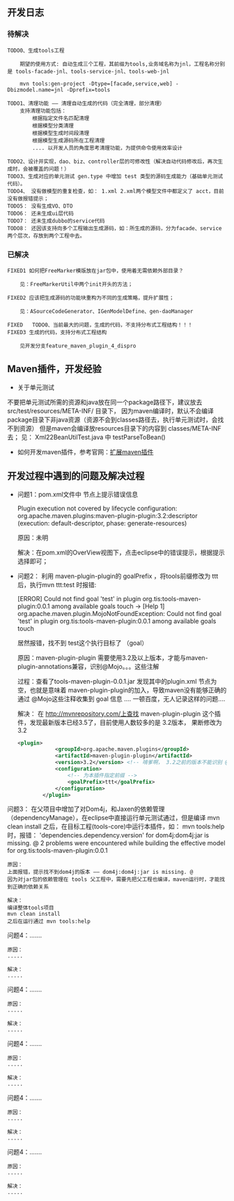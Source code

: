 

##	开发日志

### 待解决
	
	TODO0、生成tools工程
	
		期望的使用方式: 自动生成三个工程，其前缀为tools,业务域名称为jnl，工程名称分别是 tools-facade-jnl、tools-service-jnl、tools-web-jnl
		
		mvn tools:gen-project -Dtype=[facade,service,web] -Dbizmodel.name=jnl -Dprefix=tools
	
	TODO1、清理功能 —— 清理自动生成的代码（完全清理，部分清理）
		支持清理功能包括：
			根据指定文件名匹配清理
			根据模型分类清理
			根据模型生成时间段清理
			根据模型生成源码所在工程清理
			.... 以开发人员的角度思考清理功能，为提供命令使用效率设计
			
	TODO2、设计并实现，dao、biz、controller层的可修改性（解决自动代码修改后，再次生成时，会被覆盖的问题！）
	TODO3、生成对应的单元测试 gen.type 中增加 test 类型的源码生成能力（基础单元测试代码）。
	TODO4、 没有做模型的重复检查，如： 1.xml 2.xml两个模型文件中都定义了 acct，目前没有做报错提示；
	TODO5： 没有生成VO、DTO
	TODO6： 还未生成ui层代码
	TODO7： 还未生成dubbo的service代码
	TODO8： 还因该支持向多个工程输出生成源码，如：所生成的源码，分为facade、service两个层次，存放到两个工程中去。

### 已解决

	
	FIXED1 如何把FreeMarker模版放在jar包中，使用着无需依赖外部目录？

		见：FreeMarkerUtil中两个init开头的方法；

	FIXED2 应该把生成源码的功能块重构为不同的生成策略，提升扩展性；

		见：ASourceCodeGenerator、IGenModelDefine、gen-daoManager
	
	FIXED	TODO0、当前最大的问题，生成的代码，不支持分布式工程结构！！！
	FIXED3 生成的代码，支持分布式工程结构
		
		见开发分支feature_maven_plugin_4_dispro
		
	
## Maven插件，开发经验

*	关于单元测试

不要把单元测试所需的资源和java放在同一个package路径下，建议放去 src/test/resources/META-INF/ 目录下，
因为maven编译时，默认不会编译package目录下非java资源（资源不会到classes路径去，执行单元测试时，会找不到资源）
但是maven会编译放resources目录下的内容到 classes/META-INF 去； 见： Xml22BeanUtilTest.java 中 testParseToBean()

*	如何开发maven插件，参考官网：[扩展maven插件](http://maven.apache.org/guides/plugin/guide-java-plugin-development.html)

## 开发过程中遇到的问题及解决过程

* 问题1：pom.xml文件中 <packaging> 节点上提示错误信息

	Plugin execution not covered by lifecycle configuration: org.apache.maven.plugins:maven-plugin-plugin:3.2:descriptor (execution: default-descriptor, phase: generate-resources)

	原因：未明

	解决：在pom.xml的OverView视图下，点击eclipse中的错误提示，根据提示选择即可；

* 问题2： 利用 maven-plugin-plugin的 goalPrefix ，将tools前缀修改为 ttt后，执行mvn ttt:test 时报错:

	[ERROR] Could not find goal 'test' in plugin org.tis:tools-maven-plugin:0.0.1 among available goals touch -> [Help 1]
org.apache.maven.plugin.MojoNotFoundException: Could not find goal 'test' in plugin org.tis:tools-maven-plugin:0.0.1 among available goals touch

	居然报错，找不到 test这个执行目标了 （goal）

	原因：maven-plugin-plugin 需要使用3.2及以上版本，才能与maven-plugin-annotations兼容，识别@Mojo。。。这些注解

	过程：查看了tools-maven-plugin-0.0.1.jar 发现其中的plugin.xml <goals>节点为空，也就是意味着 maven-plugin-plugin的加入，导致maven没有能够正确的 通过 @Mojo这些注释收集到 goal 信息
	.... 一顿百度，无人记录这样的问题....

	解决：
	在 http://mvnrepository.com/上查找 maven-plugin-plugin 这个插件，发现最新版本已经3.5了，目前使用人数较多的是 3.2版本，
	果断修改为3.2
	``` xml
	<plugin>
				<groupId>org.apache.maven.plugins</groupId>
				<artifactId>maven-plugin-plugin</artifactId>
				<version>3.2</version> <!-- 啃爹啊， 3.2之前的版本不能识别 @Mojo  -->
				<configuration>
					<!-- 为本插件指定前缀 -->
					<goalPrefix>ttt</goalPrefix>
				</configuration>
			</plugin>
	```

问题3： 在父项目中增加了对Dom4j，和Jaxen的依赖管理（dependencyManage），在eclipse中直接运行单元测试通过，但是编译 mvn clean install 之后，在目标工程(tools-core)中运行本插件，如： mvn tools:help 时，报错：
'dependencies.dependency.version' for dom4j:dom4j:jar is missing. @
2 problems were encountered while building the effective model for org.tis:tools-maven-plugin:0.0.1

	原因：
	上面报错，提示找不到dom4j的版本 —— dom4j:dom4j:jar is missing. @
	因为对jar包的依赖管理在 tools 父工程中，需要先把父工程也编译，maven运行时，才能找到正确的依赖关系

	解决：
	编译整体tools项目
	mvn clean install 
	之后在运行通过 mvn tools:help
	
问题4：.......
	
	原因：
	.....
	
	解决： 
	.....
		
问题4：.......
	
	原因：
	.....
	
	解决： 
	.....
	
		
问题4：.......
	
	原因：
	.....
	
	解决： 
	.....
	
		
问题4：.......
	
	原因：
	.....
	
	解决： 
	.....
	
		
问题4：.......
	
	原因：
	.....
	
	解决： 
	.....